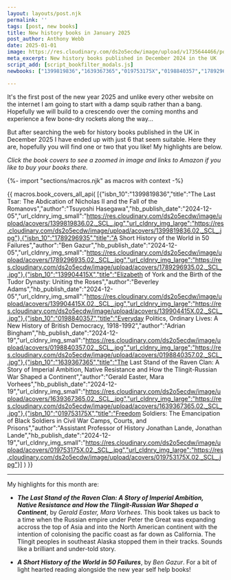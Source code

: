 ```yaml
---
layout: layouts/post.njk
permalink: ''
tags: [post, new books]
title: New history books in January 2025
post_author: Anthony Webb
date: 2025-01-01
image: https://res.cloudinary.com/ds2o5ecdw/image/upload/v1735644466/posts/Dec2024_newhistorybooks.jpg
meta_excerpt: New history books published in December 2024 in the UK
script_add: [script_bookfilter_modals.js]
newbooks: ["1399819836","1639367365","019753175X","0198840357","1789296935","139904415X"]

---
```

It's the first post of the new year 2025 and unlike every other website on the internet I am going to start with a damp squib rather than a bang. Hopefully we will build to a crescendo over the coming months and experience a few bone-dry rockets along the way...

But after searching the web for history books published in the UK in December 2025 I have ended up with just 6 that seem suitable. Here they are, hopefully you will find one or two that you like! My highlights are below.

_Click the book covers to see a zoomed in image and links to Amazon if you like to buy your books there._

{%- import "sections/macros.njk" as macros with context -%}

{{ macros.book_covers_all_api(
[{"isbn_10":"1399819836","title":"The Last Tsar: The Abdication of Nicholas II and the Fall of the Romanovs","author":"Tsuyoshi Hasegawa","hb_publish_date":"2024-12-05","url_cldnry_img_small":"https://res.cloudinary.com/ds2o5ecdw/image/upload/acovers/1399819836.02._SCL_.jpg","url_cldnry_img_large":"https://res.cloudinary.com/ds2o5ecdw/image/upload/acovers/1399819836.02._SCL_.jpg"},{"isbn_10":"1789296935","title":"A Short History of the World in 50 Failures","author":"Ben Gazur","hb_publish_date":"2024-12-05","url_cldnry_img_small":"https://res.cloudinary.com/ds2o5ecdw/image/upload/acovers/1789296935.02._SCL_.jpg","url_cldnry_img_large":"https://res.cloudinary.com/ds2o5ecdw/image/upload/acovers/1789296935.02._SCL_.jpg"},{"isbn_10":"139904415X","title":"Elizabeth of York and the Birth of the Tudor Dynasty: Uniting the Roses","author":"Beverley Adams","hb_publish_date":"2024-12-05","url_cldnry_img_small":"https://res.cloudinary.com/ds2o5ecdw/image/upload/acovers/139904415X.02._SCL_.jpg","url_cldnry_img_large":"https://res.cloudinary.com/ds2o5ecdw/image/upload/acovers/139904415X.02._SCL_.jpg"},{"isbn_10":"0198840357","title":"Everyday Politics, Ordinary Lives: A New History of British Democracy, 1918-1992","author":"Adrian Bingham","hb_publish_date":"2024-12-19","url_cldnry_img_small":"https://res.cloudinary.com/ds2o5ecdw/image/upload/acovers/0198840357.02._SCL_.jpg","url_cldnry_img_large":"https://res.cloudinary.com/ds2o5ecdw/image/upload/acovers/0198840357.02._SCL_.jpg"},{"isbn_10":"1639367365","title":"The Last Stand of the Raven Clan: A Story of Imperial Ambition, Native Resistance and How the Tlingit-Russian War Shaped a Continent","author":"Gerald Easter, Mara Vorhees","hb_publish_date":"2024-12-19","url_cldnry_img_small":"https://res.cloudinary.com/ds2o5ecdw/image/upload/acovers/1639367365.02._SCL_.jpg","url_cldnry_img_large":"https://res.cloudinary.com/ds2o5ecdw/image/upload/acovers/1639367365.02._SCL_.jpg"},{"isbn_10":"019753175X","title":"Freedom Soldiers: The Emancipation of Black Soldiers in Civil War Camps, Courts, and Prisons","author":"Assistant Professor of History Jonathan Lande, Jonathan Lande","hb_publish_date":"2024-12-19","url_cldnry_img_small":"https://res.cloudinary.com/ds2o5ecdw/image/upload/acovers/019753175X.02._SCL_.jpg","url_cldnry_img_large":"https://res.cloudinary.com/ds2o5ecdw/image/upload/acovers/019753175X.02._SCL_.jpg"}]
) }}

---

My highlights for this month are:

- ___The Last Stand of the Raven Clan: A Story of Imperial Ambition, Native Resistance and How the Tlingit-Russian War Shaped a Continent___, by _Gerald Easter, Mara Vorhees_. This book takes us back to a time when the Russian empire under Peter the Great was expanding accross the top of Asia and into the North American continent with the intention of colonising the pacific coast as far down as California. The Tlingit peoples in southeast Alaska stopped them in their tracks. Sounds like a brilliant and under-told story.

- ___A Short History of the World in 50 Failures___, by _Ben Gazur_. For a bit of light hearted reading alongside the new year self help books!